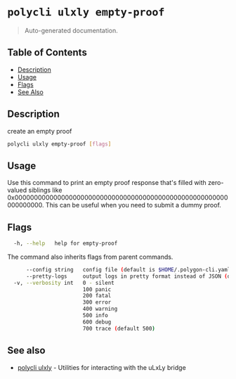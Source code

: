 # `polycli ulxly empty-proof`

> Auto-generated documentation.

## Table of Contents

- [Description](#description)
- [Usage](#usage)
- [Flags](#flags)
- [See Also](#see-also)

## Description

create an empty proof

```bash
polycli ulxly empty-proof [flags]
```

## Usage

Use this command to print an empty proof response that's filled with zero-valued siblings like 0x0000000000000000000000000000000000000000000000000000000000000000. This can be useful when you need to submit a dummy proof.
## Flags

```bash
  -h, --help   help for empty-proof
```

The command also inherits flags from parent commands.

```bash
      --config string   config file (default is $HOME/.polygon-cli.yaml)
      --pretty-logs     output logs in pretty format instead of JSON (default true)
  -v, --verbosity int   0 - silent
                        100 panic
                        200 fatal
                        300 error
                        400 warning
                        500 info
                        600 debug
                        700 trace (default 500)
```

## See also

- [polycli ulxly](polycli_ulxly.md) - Utilities for interacting with the uLxLy bridge
